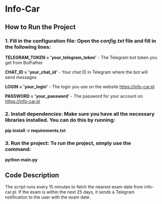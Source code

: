 # Info-Car

## How to Run the Project

### 1. Fill in the configuration file: Open the _config.txt_ file and fill in the following lines:  

**TELEGRAM_TOKEN = 'your_telegram_token'** - The Telegram bot token you get from BotFather  

**CHAT_ID = 'your_chat_id'**               - Your chat ID in Telegram where the bot will send messages 

**LOGIN = 'your_login'**                   - The login you use on the website https://info-car.pl 

**PASSWORD = 'your_password'**             - The password for your account on https://info-car.pl  

### 2. Install dependencies: Make sure you have all the necessary libraries installed. You can do this by running:  

**pip install -r requirements.txt**

### 3. Run the project: To run the project, simply use the command:

**python main.py**

## Code Description
The script runs every 15 minutes to fetch the nearest exam date from info-car.pl. If the exam is within the next 25 days, it sends a Telegram notification to the user with the exam date.